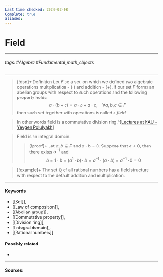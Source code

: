 ```yaml
---
Last time checked: 2024-02-08
Complete: true
aliases:
---
```

# Field
***
###### tags: #Algebra #Fundamental_math_objects 
***
>[!dsn]+ Definition
>Let $F$ be a set, on which we defined two algebraic operations multiplication - $(\cdot)$ and addition - $(+)$. If our set $F$ forms an abelian groups with respect to such operations and the following property holds $$a\cdot(b+c)=a\cdot b+a\cdot c,\quad\forall a,b,c\in F$$ then such set together with operations is called a *field*.

>In other words field is a commutative division ring.^[[Lectures at KAU - Yevgen Polulyakh](https://drive.google.com/drive/folders/1OBF4iFXhiyJQ2lVaDTRnDEnyDf6hImIg)]

>Field is an integral domain.
>>[!proof]+
>>Let $a,b\in F$ and $a\cdot b=0$.
>>Suppose that $a\ne0$, then there exists $a^{-1}$ and
>>$$b=1\cdot b=(a^{1}\cdot b)\cdot b=a^{-1}\cdot(a\cdot b)=a^{-1}\cdot0=0$$

>[!example]+
>The set $\mathbb{Q}$ of all rational numbers has a field structure with respect to the default addition and multiplication.

***
#### Keywords
- [[Set]],
- [[Law of composition]],
- [[Abelian group]],
- [[Commutative property]],
- [[Division ring]],
- [[Integral domain]],
- [[Rational numbers]]
#### Possibly related
- 
***
#### Sources:

